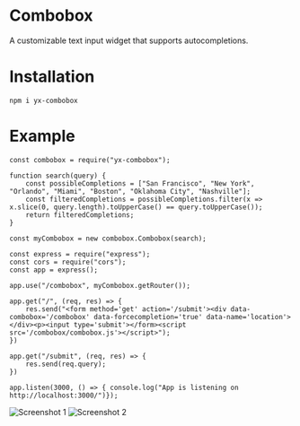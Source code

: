 # Combobox

A customizable text input widget that supports autocompletions.

# Installation

`npm i yx-combobox`

# Example

```
const combobox = require("yx-combobox");

function search(query) {
    const possibleCompletions = ["San Francisco", "New York", "Orlando", "Miami", "Boston", "Oklahoma City", "Nashville"];
    const filteredCompletions = possibleCompletions.filter(x => x.slice(0, query.length).toUpperCase() == query.toUpperCase());
    return filteredCompletions;
}

const myCombobox = new combobox.Combobox(search);

const express = require("express");
const cors = require("cors");
const app = express();

app.use("/combobox", myCombobox.getRouter());

app.get("/", (req, res) => {
    res.send("<form method='get' action='/submit'><div data-combobox='/combobox' data-forcecompletion='true' data-name='location'></div><p><input type='submit'></form><script src='/combobox/combobox.js'></script>");
})

app.get("/submit", (req, res) => {
    res.send(req.query);
}) 

app.listen(3000, () => { console.log("App is listening on http://localhost:3000/")});
```

![Screenshot 1](https://github.com/user-attachments/assets/47e4b963-e99b-4589-9790-18d48582b2a5) ![Screenshot 2](https://github.com/user-attachments/assets/4a252525-4220-49dd-9ccc-be2796e25a9d)

